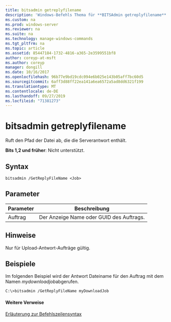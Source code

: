 ```yaml
---
title: bitsadmin getreplyfilename
description: 'Windows-Befehls Thema für **BITSAdmin getreplyfilename** : Ruft den Pfad der Datei ab, die die Serverantwort enthält.'
ms.custom: na
ms.prod: windows-server
ms.reviewer: na
ms.suite: na
ms.technology: manage-windows-commands
ms.tgt_pltfrm: na
ms.topic: article
ms.assetid: 85447184-1732-4816-a365-2e3599551bf8
author: coreyp-at-msft
ms.author: coreyp
manager: dongill
ms.date: 10/16/2017
ms.openlocfilehash: 96b77e9bd19cdc094e6b025e143b05aff7bc60d5
ms.sourcegitcommit: 6aff3d88ff22ea141a6ea6572a5ad8dd6321f199
ms.translationtype: MT
ms.contentlocale: de-DE
ms.lasthandoff: 09/27/2019
ms.locfileid: "71381273"
---
```

# <a name="bitsadmin-getreplyfilename"></a>bitsadmin getreplyfilename

Ruft den Pfad der Datei ab, die die Serverantwort enthält.

**Bits 1,2 und früher**: Nicht unterstützt.

## <a name="syntax"></a>Syntax

```
bitsadmin /GetReplyFileName <Job>
```

## <a name="parameters"></a>Parameter

|Parameter|Beschreibung|
|---------|-----------|
|Auftrag|Der Anzeige Name oder GUID des Auftrags.|

## <a name="remarks"></a>Hinweise

Nur für Upload-Antwort-Aufträge gültig.

## <a name="BKMK_examples"></a>Beispiele

Im folgenden Beispiel wird der Antwort Dateiname für den Auftrag mit dem Namen *mydownloadjob*abgerufen.
```
C:\>bitsadmin /GetReplyFileName myDownloadJob
```

#### <a name="additional-references"></a>Weitere Verweise

[Erläuterung zur Befehlszeilensyntax](command-line-syntax-key.md)